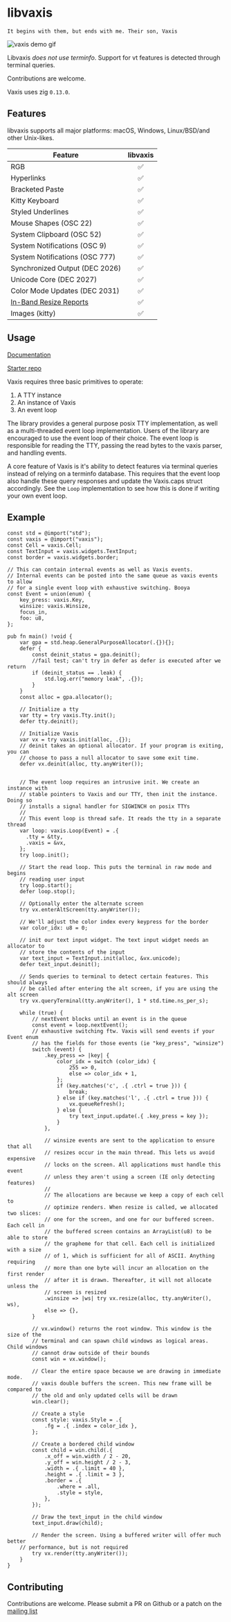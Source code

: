 # libvaxis

```
It begins with them, but ends with me. Their son, Vaxis
```

![vaxis demo gif](vaxis.gif)

Libvaxis _does not use terminfo_. Support for vt features is detected through
terminal queries.

Contributions are welcome.

Vaxis uses zig `0.13.0`.

## Features

libvaxis supports all major platforms: macOS, Windows, Linux/BSD/and other
Unix-likes.

| Feature                        |  libvaxis  |
| ------------------------------ |  :------:  |
| RGB                            |     ✅     |
| Hyperlinks                     |     ✅     |
| Bracketed Paste                |     ✅     |
| Kitty Keyboard                 |     ✅     |
| Styled Underlines              |     ✅     |
| Mouse Shapes (OSC 22)          |     ✅     |
| System Clipboard (OSC 52)      |     ✅     |
| System Notifications (OSC 9)   |     ✅     |
| System Notifications (OSC 777) |     ✅     |
| Synchronized Output (DEC 2026) |     ✅     |
| Unicode Core (DEC 2027)        |     ✅     |
| Color Mode Updates (DEC 2031)  |     ✅     |
| [In-Band Resize Reports](https://gist.github.com/rockorager/e695fb2924d36b2bcf1fff4a3704bd83)   |     ✅     |
| Images (kitty)                 |     ✅     |

## Usage

[Documentation](https://rockorager.github.io/libvaxis/#vaxis.Vaxis)

[Starter repo](https://github.com/rockorager/libvaxis-starter)

Vaxis requires three basic primitives to operate:

1. A TTY instance
2. An instance of Vaxis
3. An event loop

The library provides a general purpose posix TTY implementation, as well as a
multi-threaded event loop implementation. Users of the library are encouraged to
use the event loop of their choice. The event loop is responsible for reading
the TTY, passing the read bytes to the vaxis parser, and handling events.

A core feature of Vaxis is it's ability to detect features via terminal queries
instead of relying on a terminfo database. This requires that the event loop
also handle these query responses and update the Vaxis.caps struct accordingly.
See the `Loop` implementation to see how this is done if writing your own event
loop.

## Example

```zig
const std = @import("std");
const vaxis = @import("vaxis");
const Cell = vaxis.Cell;
const TextInput = vaxis.widgets.TextInput;
const border = vaxis.widgets.border;

// This can contain internal events as well as Vaxis events.
// Internal events can be posted into the same queue as vaxis events to allow
// for a single event loop with exhaustive switching. Booya
const Event = union(enum) {
    key_press: vaxis.Key,
    winsize: vaxis.Winsize,
    focus_in,
    foo: u8,
};

pub fn main() !void {
    var gpa = std.heap.GeneralPurposeAllocator(.{}){};
    defer {
        const deinit_status = gpa.deinit();
        //fail test; can't try in defer as defer is executed after we return
        if (deinit_status == .leak) {
            std.log.err("memory leak", .{});
        }
    }
    const alloc = gpa.allocator();

    // Initialize a tty
    var tty = try vaxis.Tty.init();
    defer tty.deinit();

    // Initialize Vaxis
    var vx = try vaxis.init(alloc, .{});
    // deinit takes an optional allocator. If your program is exiting, you can
    // choose to pass a null allocator to save some exit time.
    defer vx.deinit(alloc, tty.anyWriter());


    // The event loop requires an intrusive init. We create an instance with
    // stable pointers to Vaxis and our TTY, then init the instance. Doing so
    // installs a signal handler for SIGWINCH on posix TTYs
    //
    // This event loop is thread safe. It reads the tty in a separate thread
    var loop: vaxis.Loop(Event) = .{
      .tty = &tty,
      .vaxis = &vx,
    };
    try loop.init();

    // Start the read loop. This puts the terminal in raw mode and begins
    // reading user input
    try loop.start();
    defer loop.stop();

    // Optionally enter the alternate screen
    try vx.enterAltScreen(tty.anyWriter());

    // We'll adjust the color index every keypress for the border
    var color_idx: u8 = 0;

    // init our text input widget. The text input widget needs an allocator to
    // store the contents of the input
    var text_input = TextInput.init(alloc, &vx.unicode);
    defer text_input.deinit();

    // Sends queries to terminal to detect certain features. This should always
    // be called after entering the alt screen, if you are using the alt screen
    try vx.queryTerminal(tty.anyWriter(), 1 * std.time.ns_per_s);

    while (true) {
        // nextEvent blocks until an event is in the queue
        const event = loop.nextEvent();
        // exhaustive switching ftw. Vaxis will send events if your Event enum
        // has the fields for those events (ie "key_press", "winsize")
        switch (event) {
            .key_press => |key| {
                color_idx = switch (color_idx) {
                    255 => 0,
                    else => color_idx + 1,
                };
                if (key.matches('c', .{ .ctrl = true })) {
                    break;
                } else if (key.matches('l', .{ .ctrl = true })) {
                    vx.queueRefresh();
                } else {
                    try text_input.update(.{ .key_press = key });
                }
            },

            // winsize events are sent to the application to ensure that all
            // resizes occur in the main thread. This lets us avoid expensive
            // locks on the screen. All applications must handle this event
            // unless they aren't using a screen (IE only detecting features)
            //
            // The allocations are because we keep a copy of each cell to
            // optimize renders. When resize is called, we allocated two slices:
            // one for the screen, and one for our buffered screen. Each cell in
            // the buffered screen contains an ArrayList(u8) to be able to store
            // the grapheme for that cell. Each cell is initialized with a size
            // of 1, which is sufficient for all of ASCII. Anything requiring
            // more than one byte will incur an allocation on the first render
            // after it is drawn. Thereafter, it will not allocate unless the
            // screen is resized
            .winsize => |ws| try vx.resize(alloc, tty.anyWriter(), ws),
            else => {},
        }

        // vx.window() returns the root window. This window is the size of the
        // terminal and can spawn child windows as logical areas. Child windows
        // cannot draw outside of their bounds
        const win = vx.window();

        // Clear the entire space because we are drawing in immediate mode.
        // vaxis double buffers the screen. This new frame will be compared to
        // the old and only updated cells will be drawn
        win.clear();

        // Create a style
        const style: vaxis.Style = .{
            .fg = .{ .index = color_idx },
        };

        // Create a bordered child window
        const child = win.child(.{
            .x_off = win.width / 2 - 20,
            .y_off = win.height / 2 - 3,
            .width = .{ .limit = 40 },
            .height = .{ .limit = 3 },
            .border = .{
                .where = .all,
                .style = style,
            },
        });

        // Draw the text_input in the child window
        text_input.draw(child);

        // Render the screen. Using a buffered writer will offer much better
	// performance, but is not required
        try vx.render(tty.anyWriter());
    }
}
```

## Contributing

Contributions are welcome. Please submit a PR on Github or a patch on the
[mailing list](mailto:~rockorager/libvaxis@lists.sr.ht) 
